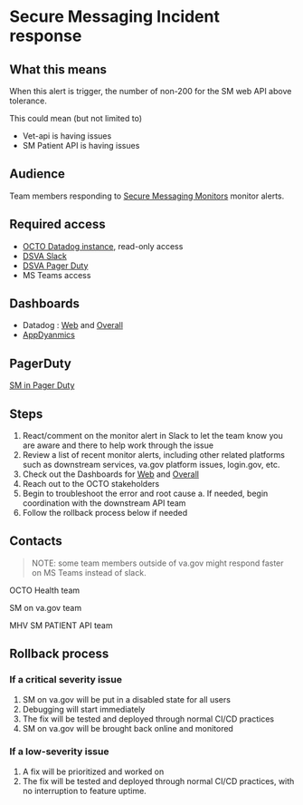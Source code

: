 # Secure Messaging Incident response

## What this means

When this alert is trigger, the number of non-200 for the SM web API above tolerance.

This could mean (but not limited to)

- Vet-api is having issues
- SM Patient API is having issues

## Audience

Team members responding to [Secure Messaging Monitors](https://vagov.ddog-gov.com/monitors/manage?q=MHV%20Secure%20Messag&order=desc) monitor alerts.  

## Required access

- [OCTO Datadog instance](https://vagov.ddog-gov.com/), read-only access
- [DSVA Slack](dsva.slack.com)
- [DSVA Pager Duty](https://ecc.pagerduty.com/)
- MS Teams access

## Dashboards

- Datadog : [Web](https://vagov.ddog-gov.com/dashboard/5r5-ra2-qga/mhv-secure-messaging) and [Overall](https://vagov.ddog-gov.com/dashboard/39q-93p-ftw/mhv-secure-messaging-metrics)
- [AppDyanmics](https://appdynprd.aac.va.gov/)

## PagerDuty

[SM in Pager Duty](https://ecc.pagerduty.com/service-directory/PTOO8J2)

## Steps

1. React/comment on the monitor alert in Slack to let the team know you are aware and there to help work through the issue
1. Review a list of recent monitor alerts, including other related platforms such as downstream services, va.gov platform issues, login.gov, etc.
1. Check out the Dashboards for [Web](https://vagov.ddog-gov.com/dashboard/5r5-ra2-qga/mhv-secure-messaging) and [Overall](https://vagov.ddog-gov.com/dashboard/39q-93p-ftw/mhv-secure-messaging-metrics)  
1. Reach out to the OCTO stakeholders
1. Begin to troubleshoot the error and root cause
  a. If needed, begin coordination with the downstream API team
1. Follow the rollback process below if needed

## Contacts

>NOTE: some team members outside of va.gov might respond faster on MS Teams instead of slack.

OCTO Health team

SM on va.gov team

MHV SM PATIENT API team

## Rollback process

### If a critical severity issue

1. SM on va.gov will be put in a disabled state for all users
2. Debugging will start immediately
3. The fix will be tested and deployed through normal CI/CD practices
4. SM on va.gov will be brought back online and monitored

### If a low-severity issue

1. A fix will be prioritized and worked on
1. The fix will be tested and deployed through normal CI/CD practices, with no interruption to feature uptime.
